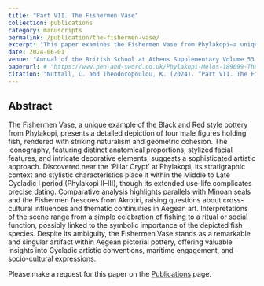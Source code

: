 ```yaml
---
title: "Part VII. The Fishermen Vase"
collection: publications
category: manuscripts
permalink: /publication/the-fishermen-vase/
excerpt: "This paper examines the Fishermen Vase from Phylakopi—a unique example of Black and Red style pottery—inviting requests for access."
date: 2024-06-01
venue: "Annual of the British School at Athens Supplementary Volume 53 "
paperurl: # "https://www.pen-and-sword.co.uk/Phylakopi-Melos-189699-The-Finds-in-the-National-Archaeological-Museum-Athens-Hardback/p/50844"
citation: "Nuttall, C. and Theodoropoulou, K. (2024). “Part VII. The Fishermen Vase”, in R.L.N. Barber, Phylakopi, Melos, 1896-99: The Finds in the National Archaeological Museum, Athens, (BSA Supplementary Volume 53; London, 267–269."
---
```


## Abstract

The Fishermen Vase, a unique example of the Black and Red style pottery from Phylakopi, presents a detailed depiction of four male figures holding fish, rendered with striking naturalism and geometric cohesion. The iconography, featuring distinct anatomical proportions, stylized facial features, and intricate decorative elements, suggests a sophisticated artistic approach. Discovered near the ‘Pillar Crypt’ at Phylakopi, its stratigraphic context and stylistic characteristics place it within the Middle to Late Cycladic I period (Phylakopi II–III), though its extended use-life complicates precise dating. Comparative analysis highlights parallels with Minoan seals and the Fishermen frescoes from Akrotiri, raising questions about cross-cultural influences and thematic continuities in Aegean art. Interpretations of the scene range from a simple celebration of fishing to a ritual or social function, possibly linked to the symbolic importance of the depicted fish species. Despite its ambiguity, the Fishermen Vase stands as a remarkable and singular artifact within Aegean pictorial pottery, offering valuable insights into Cycladic artistic conventions, maritime engagement, and socio-cultural expressions.

Please make a request for this paper on the [Publications](https://christophernuttall.github.io/publications/) page.
